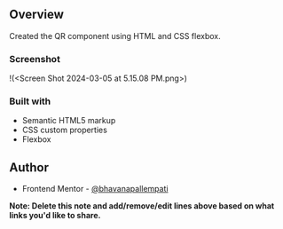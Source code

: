 ## Overview

Created the QR component using HTML and CSS flexbox.

### Screenshot

!(<Screen Shot 2024-03-05 at 5.15.08 PM.png>)

### Built with

- Semantic HTML5 markup
- CSS custom properties
- Flexbox

## Author

- Frontend Mentor - [@bhavanapallempati](https://www.frontendmentor.io/profile/bhavanapallempati)

**Note: Delete this note and add/remove/edit lines above based on what links you'd like to share.**
